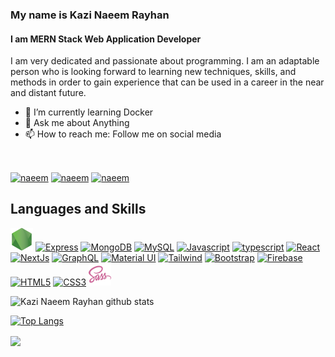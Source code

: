 ### My name is Kazi Naeem Rayhan
#### I am MERN Stack Web Application Developer 

I am very dedicated and passionate about programming. I am an adaptable person who is looking forward to learning new techniques, skills, and methods in order to gain experience that can be used in a career in the near and distant future.

<!-- - 🔭 I’m currently working on ... -->
<!-- - 👯 I’m looking to collaborate on ... -->
<!-- - 🤔 I’m looking for help with ... -->
- 🌱 I’m currently learning Docker
- 💬 Ask me about Anything 
- 📫 How to reach me: Follow me on social media 

<p align="left"> <img src="https://komarev.com/ghpvc/?username=knrbokhari&label=Profile%20views&color=0e75b6&style=flat" alt="" /> </p>

<!-- [<img src='https://user-images.githubusercontent.com/83659148/177087766-e11801cb-5431-42db-bfc8-f7f28b77f619.png' alt='github' height='40'>](https://github.com/knrbokhari)  [<img src='https://user-images.githubusercontent.com/83659148/177087944-adb37308-9e50-4aa1-bc54-22ddad8e44a5.png' alt='linkedin' height='40'>](https://www.linkedin.com/in/kazinaeemrayhan/)  [<img src='https://user-images.githubusercontent.com/83659148/177087378-b030a530-02d1-4b0b-b74f-dd62216c58f9.png' alt='facebook' height='40'>](https://www.facebook.com/kazinieem.nieem)  [<img src='https://user-images.githubusercontent.com/83659148/177087867-80dbdb61-63ea-4222-a5ac-b81595b5208f.png' alt='instagram' height='40'>](https://www.instagram.com/) -->

<a href="https://www.linkedin.com/in/kazinaeemrayhan/" target="blank"><img align="center" src="https://raw.githubusercontent.com/danielcranney/readme-generator/main/public/icons/socials/linkedin.svg" alt="naeem" height="30" width="40" /></a>
<a href="https://stackoverflow.com/users/19066276/kazi-naeem-rayhan" target="blank"><img align="center" src="https://raw.githubusercontent.com/danielcranney/readme-generator/main/public/icons/socials/stackoverflow.svg" alt="naeem" height="30" width="40" /></a>
<a href="https://www.facebook.com/kazinieem.nieem" target="blank"><img align="center" src="https://raw.githubusercontent.com/danielcranney/readme-generator/main/public/icons/socials/facebook.svg" alt="naeem" height="30" width="40" /></a>

## Languages and Skills
<p align="left">
<a href="https://nodejs.org/en/" target="_blank" rel="noreferrer"><img src="https://raw.githubusercontent.com/github/explore/80688e429a7d4ef2fca1e82350fe8e3517d3494d/topics/nodejs/nodejs.png" width="36" height="36" alt="NodeJS" /></a>
<a href="https://expressjs.com/" target="_blank" rel="noreferrer"><img src="https://raw.githubusercontent.com/danielcranney/readme-generator/main/public/icons/skills/express-colored-dark.svg" width="36" height="36" alt="Express" /></a>
<a href="https://www.mongodb.com/" target="_blank" rel="noreferrer"><img src="https://raw.githubusercontent.com/danielcranney/readme-generator/main/public/icons/skills/mongodb-colored.svg" width="36" height="36" alt="MongoDB" /></a>
<a href="https://www.mysql.com/" target="_blank" rel="noreferrer"><img src="https://raw.githubusercontent.com/danielcranney/readme-generator/main/public/icons/skills/mysql-colored.svg" width="36" height="36" alt="MySQL" /></a>
<a href="https://developer.mozilla.org/en-US/docs/Web/JavaScript" target="_blank" rel="noreferrer"><img src="https://raw.githubusercontent.com/danielcranney/readme-generator/main/public/icons/skills/javascript-colored.svg" width="36" height="36" alt="Javascript" /></a>
<a href="https://www.typescriptlang.org/" target="_blank" rel="noreferrer"><img src="https://raw.githubusercontent.com/danielcranney/readme-generator/main/public/icons/skills/typescript-colored.svg" width="36" height="36" alt="typescript" /></a>
<a href="https://reactjs.org/" target="_blank" rel="noreferrer"><img src="https://raw.githubusercontent.com/danielcranney/readme-generator/main/public/icons/skills/react-colored.svg" width="36" height="36" alt="React" /></a>
<a href="https://nextjs.org/docs" target="_blank" rel="noreferrer"><img src="https://raw.githubusercontent.com/danielcranney/readme-generator/main/public/icons/skills/nextjs-colored-dark.svg" width="36" height="36" alt="NextJs" /></a>
<a href="https://graphql.org/" target="_blank" rel="noreferrer"><img src="https://raw.githubusercontent.com/danielcranney/readme-generator/main/public/icons/skills/graphql-colored.svg" width="36" height="36" alt="GraphQL" /></a>
<a href="https://mui.com/" target="_blank" rel="noreferrer"><img src="https://raw.githubusercontent.com/danielcranney/readme-generator/main/public/icons/skills/materialui-colored.svg" width="36" height="36" alt="Material UI" /></a>
<a href="https://tailwindcss.com/" target="_blank" rel="noreferrer"><img src="https://raw.githubusercontent.com/danielcranney/readme-generator/main/public/icons/skills/tailwindcss-colored.svg" width="36" height="36" alt="Tailwind" /></a>
<a href="https://getbootstrap.com/" target="_blank" rel="noreferrer"><img src="https://raw.githubusercontent.com/danielcranney/readme-generator/main/public/icons/skills/bootstrap-colored.svg" width="36" height="36" alt="Bootstrap" /></a>
<a href="https://firebase.google.com/" target="_blank" rel="noreferrer"><img src="https://raw.githubusercontent.com/danielcranney/readme-generator/main/public/icons/skills/firebase-colored.svg" width="36" height="36" alt="Firebase" /></a>
<a href="https://developer.mozilla.org/en-US/docs/Glossary/HTML5" target="_blank" rel="noreferrer"><img src="https://raw.githubusercontent.com/danielcranney/readme-generator/main/public/icons/skills/html5-colored.svg" width="36" height="36" alt="HTML5" /></a>
<a href="https://www.w3schools.com/css/" target="_blank" rel="noreferrer"><img src="https://raw.githubusercontent.com/danielcranney/readme-generator/main/public/icons/skills/css3-colored.svg" width="36" height="36" alt="CSS3" /></a>
<a href="https://sass-lang.com/" target="_blank" rel="noreferrer"><img src="https://raw.githubusercontent.com/github/explore/80688e429a7d4ef2fca1e82350fe8e3517d3494d/topics/sass/sass.png" width="36" height="36" alt="sass" /></a>
</p>


![Kazi Naeem Rayhan github stats](https://github-readme-stats.vercel.app/api?username=knrbokhari&show_icons=true&theme=radical)

[![Top Langs](https://github-readme-stats.vercel.app/api/top-langs/?username=knrbokhari&layout=compact)](https://github.com/knrbokhari/github-readme-stats)

<p><img align="center" src="https://github-readme-streak-stats.herokuapp.com/?user=knrbokhari&" /></p>
